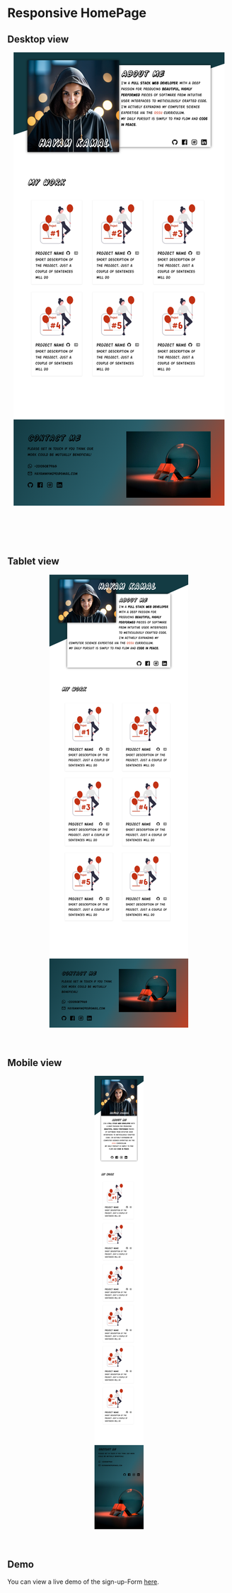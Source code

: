 # Responsive HomePage

## Desktop view

<p align="center" style="margin-bottom:64px;">
<img src="./images/snapshots/desktop.png"
alt="Desktop view of project">
<br>
 </p>

 <br>

## Tablet view

 <p align="center" style="margin-bottom:64px;">
 <img src="./images/snapshots/tablet.png"
 alt="Tablet view of project">
 <br>
  </p>

## Mobile view

  <p align="center" style="margin-bottom:64px;">
  <img src="./images/snapshots/mobile.png"
  alt="mobile view of project">
  <br>
   </p>

## Demo

You can view a live demo of the sign-up-Form [here](https://hayam999.github.io/homepage/).
